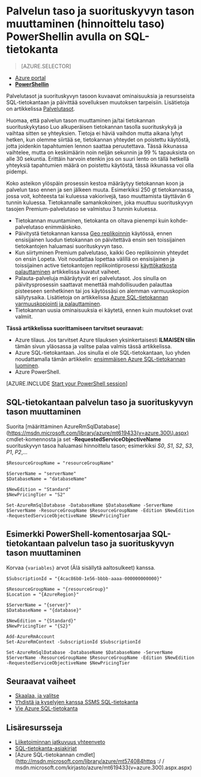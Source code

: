 <properties 
    pageTitle="PowerShellin Azure SQL-tietokantaan palvelun taso ja suorituskyvyn tason muuttaminen | Microsoft Azure" 
    description="Muuta palvelutaso ja suorituskyvyn tasoon Azure SQL-tietokantaan esitetään, kuinka voit skaalata SQL-tietokantaan ylös tai alas PowerShellin avulla. Muuttaminen PowerShellin Azure SQL-tietokantaan hinnoittelu taso." 
    services="sql-database"
    documentationCenter=""
    authors="stevestein"
    manager="jhubbard"
    editor=""/>

<tags
    ms.service="sql-database"
    ms.devlang="NA"
    ms.date="10/12/2016"
    ms.author="sstein"
    ms.workload="data-management"
    ms.topic="article"
    ms.tgt_pltfrm="NA"/>


# <a name="change-the-service-tier-and-performance-level-pricing-tier-of-a-sql-database-with-powershell"></a>Palvelun taso ja suorituskyvyn tason muuttaminen (hinnoittelu taso) PowerShellin avulla on SQL-tietokanta


> [AZURE.SELECTOR]
- [Azure portal](sql-database-scale-up.md)
- [**PowerShellin**](sql-database-scale-up-powershell.md)


Palvelutasot ja suorituskyvyn tasoon kuvaavat ominaisuuksia ja resursseista SQL-tietokantaan ja päivittää sovelluksen muutoksen tarpeisiin. Lisätietoja on artikkelissa [Palvelutasot](sql-database-service-tiers.md).

Huomaa, että palvelun tason muuttaminen ja/tai tietokannan suorituskykytaso Luo alkuperäisen tietokannan tasolla suorituskykyä ja vaihtaa sitten se yhteyksien. Tietoja ei häviä vaihdon mutta aikana lyhyt hetken, kun olemme siirtää se, tietokannan yhteydet on poistettu käytöstä, jotta joidenkin tapahtumien lennon saattaa peruutettava. Tässä ikkunassa vaihtelee, mutta on keskimäärin noin neljän sekunnin ja 99 % tapauksista on alle 30 sekuntia. Erittäin harvoin etenkin jos on suuri lento on tällä hetkellä yhteyksiä tapahtumien määrä on poistettu käytöstä, tässä ikkunassa voi olla pidempi.  

Koko asteikon ylöspäin prosessin kestoa määräytyy tietokannan koon ja palvelun taso ennen ja sen jälkeen muuta. Esimerkiksi 250 gt tietokannassa, jossa voit, kohteesta tai kuluessa vakiorivejä, taso muuttamista täyttävän 6 tunnin kuluessa. Tietokannalle samankokoinen, joka muuttuu suorituskyvyn tasojen Premium-palvelutaso se valmistuu 3 tunnin kuluessa.


- Tietokannan muuntaminen, tietokanta on oltava pienempi kuin kohde-palvelutaso enimmäiskoko. 
- Päivitystä tietokannan kanssa [Geo replikoinnin](sql-database-geo-replication-portal.md) käytössä, ennen ensisijainen luodun tietokannan on päivitettävä ensin sen toissijainen tietokantojen haluamasi suorituskyvyn taso.
- Kun siirtyminen Premium palvelutaso, kaikki Geo replikoinnin yhteydet on ensin Lopeta. Voit noudattaa lopettaa välillä on ensisijainen ja toissijainen active tietokantojen replikointiprosessi [käyttökatkosta palauttaminen](sql-database-disaster-recovery.md) artikkelissa kuvatut vaiheet.
- Palauta-palveluja määräytyvät eri palvelutasot. Jos sinulla on päivitysprosessin saattavat menettää mahdollisuuden palauttaa pisteeseen senhetkinen tai jos käytössäsi on alemman varmuuskopion säilytysaika. Lisätietoja on artikkelissa [Azure SQL-tietokannan varmuuskopiointi ja palauttaminen](sql-database-business-continuity.md).
- Tietokannan uusia ominaisuuksia ei käytetä, ennen kuin muutokset ovat valmiit.



**Tässä artikkelissa suorittamiseen tarvitset seuraavat:**

- Azure tilaus. Jos tarvitset Azure tilauksen yksinkertaisesti **ILMAISEN tilin** tämän sivun yläosassa ja valitse palaa valmis tässä artikkelissa.
- Azure SQL-tietokantaan. Jos sinulla ei ole SQL-tietokantaan, luo yhden noudattamalla tämän artikkelin: [ensimmäisen Azure SQL-tietokannan luominen](sql-database-get-started.md).
- Azure PowerShell.


[AZURE.INCLUDE [Start your PowerShell session](../../includes/sql-database-powershell.md)]



## <a name="change-the-service-tier-and-performance-level-of-your-sql-database"></a>SQL-tietokantaan palvelun taso ja suorituskyvyn tason muuttaminen

Suorita [määrittäminen AzureRmSqlDatabase] (https://msdn.microsoft.com/library/azure/mt619433(v=azure.300\).aspx) cmdlet-komennosta ja set **-RequestedServiceObjectiveName** suorituskyvyn tasoa haluamasi hinnoittelu tason; esimerkiksi *S0*, *S1*, *S2*, *S3*, *P1*, *P2*,...

```
$ResourceGroupName = "resourceGroupName"
    
$ServerName = "serverName"
$DatabaseName = "databaseName"

$NewEdition = "Standard"
$NewPricingTier = "S2"

Set-AzureRmSqlDatabase -DatabaseName $DatabaseName -ServerName $ServerName -ResourceGroupName $ResourceGroupName -Edition $NewEdition -RequestedServiceObjectiveName $NewPricingTier
```

  

   


## <a name="sample-powershell-script-to-change-the-service-tier-and-performance-level-of-your-sql-database"></a>Esimerkki PowerShell-komentosarjaa SQL-tietokantaan palvelun taso ja suorituskyvyn tason muuttaminen

Korvaa ```{variables}``` arvot (Älä sisällytä aaltosulkeet) kanssa.

```
$SubscriptionId = "{4cac86b0-1e56-bbbb-aaaa-000000000000}"
    
$ResourceGroupName = "{resourceGroup}"
$Location = "{AzureRegion}"
    
$ServerName = "{server}"
$DatabaseName = "{database}"
    
$NewEdition = "{Standard}"
$NewPricingTier = "{S2}"
    
Add-AzureRmAccount
Set-AzureRmContext -SubscriptionId $SubscriptionId
    
Set-AzureRmSqlDatabase -DatabaseName $DatabaseName -ServerName $ServerName -ResourceGroupName $ResourceGroupName -Edition $NewEdition -RequestedServiceObjectiveName $NewPricingTier
```
        


## <a name="next-steps"></a>Seuraavat vaiheet

- [Skaalaa, ja valitse](sql-database-elastic-scale-get-started.md)
- [Yhdistä ja kyselyjen kanssa SSMS SQL-tietokanta](sql-database-connect-query-ssms.md)
- [Vie Azure SQL-tietokanta](sql-database-export-powershell.md)

## <a name="additional-resources"></a>Lisäresursseja

- [Liiketoiminnan jatkuvuus yhteenveto](sql-database-business-continuity.md)
- [SQL-tietokanta-asiakirjat](http://azure.microsoft.com/documentation/services/sql-database/)
- [Azure SQL-tietokannan cmdlet] (http://msdn.microsoft.com/library/azure/mt574084https :/ / msdn.microsoft.com/kirjasto/azure/mt619433(v=azure.300\).aspx.aspx)